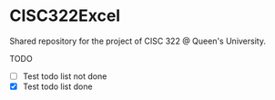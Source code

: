 # CISC322Excel
Shared repository for the project of CISC 322 @ Queen's University.

TODO
- [ ] Test todo list not done
- [x] Test todo list done
